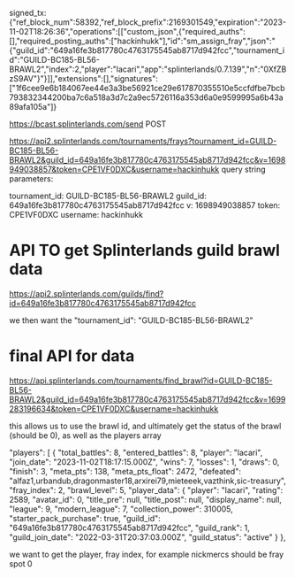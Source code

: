 

signed_tx: {"ref_block_num":58392,"ref_block_prefix":2169301549,"expiration":"2023-11-02T18:26:36","operations":[["custom_json",{"required_auths":[],"required_posting_auths":["hackinhukk"],"id":"sm_assign_fray","json":"{\"guild_id\":\"649a16fe3b817780c4763175545ab8717d942fcc\",\"tournament_id\":\"GUILD-BC185-BL56-BRAWL2\",\"index\":2,\"player\":\"lacari\",\"app\":\"splinterlands/0.7.139\",\"n\":\"0XfZBzS9AV\"}"}]],"extensions":[],"signatures":["1f6cee9e6b184067ee44e3a3be56921ce29e617870355510e5ccfdfbe7bcb793832344200ba7c6a518a3d7c2a9ec5726116a353d6a0e9599995a6b43a89afa105a"]}

https://bcast.splinterlands.com/send
POST




https://api2.splinterlands.com/tournaments/frays?tournament_id=GUILD-BC185-BL56-BRAWL2&guild_id=649a16fe3b817780c4763175545ab8717d942fcc&v=1698949038857&token=CPE1VF0DXC&username=hackinhukk
query string parameters:

tournament_id: GUILD-BC185-BL56-BRAWL2
guild_id: 649a16fe3b817780c4763175545ab8717d942fcc
v: 1698949038857
token: CPE1VF0DXC
username: hackinhukk




# API TO get Splinterlands guild brawl data

https://api2.splinterlands.com/guilds/find?id=649a16fe3b817780c4763175545ab8717d942fcc

we then want the "tournament_id": "GUILD-BC185-BL56-BRAWL2"


# final API for data

https://api.splinterlands.com/tournaments/find_brawl?id=GUILD-BC185-BL56-BRAWL2&guild_id=649a16fe3b817780c4763175545ab8717d942fcc&v=1699283196634&token=CPE1VF0DXC&username=hackinhukk

this allows us to use the brawl id, and ultimately get the status of the brawl (should be 0), as well as the players array

"players": [
{
"total_battles": 8,
"entered_battles": 8,
"player": "lacari",
"join_date": "2023-11-02T18:17:15.000Z",
"wins": 7,
"losses": 1,
"draws": 0,
"finish": 3,
"meta_pts": 138,
"meta_pts_float": 2472,
"defeated": "alfaz1,urbandub,dragonmaster18,arxirei79,mieteeek,vazthink,sic-treasury",
"fray_index": 2,
"brawl_level": 5,
"player_data": {
"player": "lacari",
"rating": 2589,
"avatar_id": 0,
"title_pre": null,
"title_post": null,
"display_name": null,
"league": 9,
"modern_league": 7,
"collection_power": 310005,
"starter_pack_purchase": true,
"guild_id": "649a16fe3b817780c4763175545ab8717d942fcc",
"guild_rank": 1,
"guild_join_date": "2022-03-31T20:37:03.000Z",
"guild_status": "active"
}
},

we want to get the player, fray index, for example nickmercs should be fray spot 0